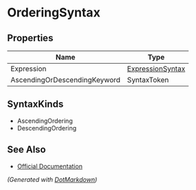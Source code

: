# OrderingSyntax

## Properties

| Name                         | Type                                    |
| ---------------------------- | --------------------------------------- |
| Expression                   | [ExpressionSyntax](ExpressionSyntax.md) |
| AscendingOrDescendingKeyword | SyntaxToken                             |

## SyntaxKinds

* AscendingOrdering
* DescendingOrdering

## See Also

* [Official Documentation](https://docs.microsoft.com/en-us/dotnet/api/microsoft.codeanalysis.csharp.syntax.orderingsyntax)


*\(Generated with [DotMarkdown](http://github.com/JosefPihrt/DotMarkdown)\)*